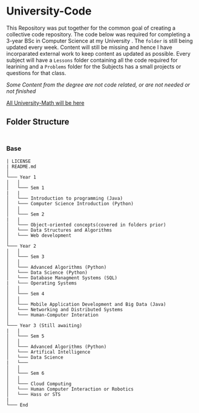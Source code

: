 # University-Code

This Repository was put together for the common goal of creating a collective code repository. The code below was required for completing a 3-year 
BSc in Computer Science at my University . The `folder` is still being updated every week. Content will still be missing and hence I have incorparated external work to keep content as updated as possible. Every subject will have a `Lessons` folder containing all the code required for learining and a `Problems` folder for the Subjects has a small projects or questions for that class.

_Some Content from the degree are not code related, or are not needed or not finished_ 

[All University-Math will be here](https://github.com/DylanPrinsloo/University-Math.git)

## **Folder Structure** <br><br>


### Base

```
| LICENSE
| README.md
│
└─── Year 1
│   │
│   └─── Sem 1
|   |
│   └─── Introduction to programming (Java)
│   └─── Computer Science Introduction (Python)
│   │
│   └─── Sem 2
|   |
│   └─── Object-oriented concepts(covered in folders prior)
│   └─── Data Structures and Algorithms
│   └─── Web development
│
└─── Year 2
│   │
│   └─── Sem 3
│   │
│   └─── Advanced Algorithms (Python)
│   └─── Data Science (Python)
│   └─── Database Managment Systems (SQL)
|   └─── Operating Systems
│   │
│   └─── Sem 4
│   │
│   └─── Mobile Application Development and Big Data (Java)
│   └─── Networking and Distributed Systems
│   └─── Human-Computer Interation
│
└─── Year 3 (Still awaiting)
|   |
│   └─── Sem 5
│   │
│   └─── Advanced Algorithms (Python)
│   └─── Artifical Intelligence
│   └─── Data Science
|   └─── 
│   │
│   └─── Sem 6
│   │
│   └─── Cloud Computing
│   └─── Human Computer Interaction or Robotics
│   └─── Hass or STS
|   
└─── End
```






